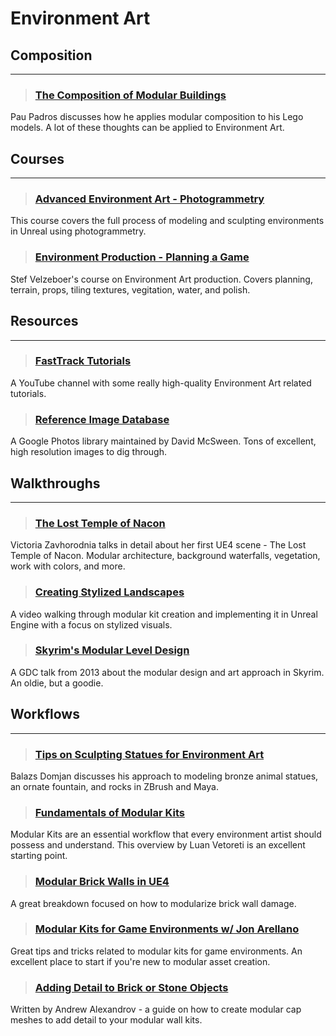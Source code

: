 # Environment Art

## Composition
___

> ### [The Composition of Modular Buildings](https://brickset.com/article/57168/the-composition-of-modular-buildings)
Pau Padros discusses how he applies modular composition to his Lego models. A lot of these thoughts can be applied to Environment Art.
<!-- -->


## Courses
___

> ### [Advanced Environment Art - Photogrammetry](https://www.vertexschool.com/Photogrammetry-Bootcamp)
This course covers the full process of modeling and sculpting environments in Unreal using photogrammetry.
<!-- -->


> ### [Environment Production - Planning a Game](https://www.artstation.com/learning/courses/adP/planning-a-game-environment/chapters/BLYd/exporting-importing-ue5-and-maya)
Stef Velzeboer's course on Environment Art production. Covers planning, terrain, props, tiling textures, vegitation, water, and polish.

## Resources
___

> ### [FastTrack Tutorials](https://www.youtube.com/channel/UCIEGJk1_sOMt6VNeTuR3CCQ)
A YouTube channel with some really high-quality Environment Art related tutorials.
<!-- -->


> ### [Reference Image Database](https://photos.google.com/share/AF1QipM2zKMjl7DSsQzZWT-_wVHF4zge0Y8fli95OW2_fpuddnvm0M6q5DNM0bUwx25hJQ?pli=1&key=aDNzNTFHMG9JSHVzZ3p0Y2tWY3VnemROa3pDRFNB)
A Google Photos library maintained by David McSween. Tons of excellent, high resolution images to dig through.
<!-- -->

<!-- -->

## Walkthroughs
___

> ### [The Lost Temple of Nacon](https://80.lv/articles/the-lost-temple-of-nacon-building-a-modular-environment-in-ue4/)
Victoria Zavhorodnia talks in detail about her first UE4 scene - The Lost Temple of Nacon. Modular architecture, background waterfalls, vegetation, work with colors, and more.
<!-- -->


> ### [Creating Stylized Landscapes](https://www.youtube.com/watch?v=jwcBVt_wY5Q)
A video walking through modular kit creation and implementing it in Unreal Engine with a focus on stylized visuals.
<!-- -->


> ### [Skyrim's Modular Level Design](http://blog.joelburgess.com/2013/04/skyrims-modular-level-design-gdc-2013.html)
A GDC talk from 2013 about the modular design and art approach in Skyrim. An oldie, but a goodie.
<!-- -->



## Workflows
___

> ### [Tips on Sculpting Statues for Environment Art](https://80.lv/articles/tips-on-sculpting-3d-statues-for-environment-art/)
Balazs Domjan discusses his approach to modeling bronze animal statues, an ornate fountain, and rocks in ZBrush and Maya.
<!-- -->


> ### [Fundamentals of Modular Kits](https://www.exp-points.com/exp-tutotrials-luan-vetoreti-fundamentals-of-modular-kits)
Modular Kits are an essential workflow that every environment artist should possess and understand. This overview by Luan Vetoreti is an excellent starting point.
<!-- -->


> ### [Modular Brick Walls in UE4](https://www.artstation.com/artwork/oAWOJO)
A great breakdown focused on how to modularize brick wall damage.
<!-- -->


> ### [Modular Kits for Game Environments w/ Jon Arellano](https://www.youtube.com/watch?v=77xPHfzciiY)
Great tips and tricks related to modular kits for game environments. An excellent place to start if you're new to modular asset creation.
<!-- -->


> ### [Adding Detail to Brick or Stone Objects](https://www.artstation.com/artwork/PXQKKr)
Written by Andrew Alexandrov - a guide on how to create modular cap meshes to add detail to your modular wall kits.
<!-- -->

